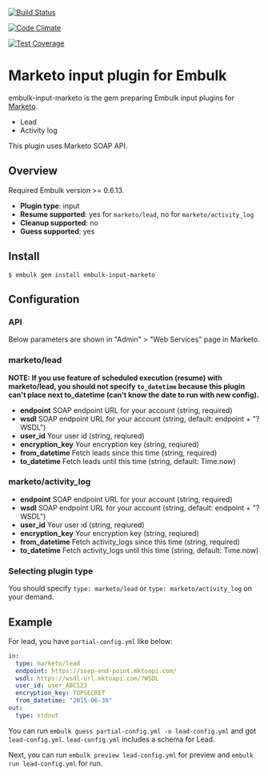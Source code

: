 [![Build Status](https://travis-ci.org/treasure-data/embulk-input-marketo.svg?branch=master)](https://travis-ci.org/treasure-data/embulk-input-marketo)

[![Code Climate](https://codeclimate.com/github/treasure-data/embulk-input-marketo/badges/gpa.svg)](https://codeclimate.com/github/treasure-data/embulk-input-marketo)

[![Test Coverage](https://codeclimate.com/github/treasure-data/embulk-input-marketo/badges/coverage.svg)](https://codeclimate.com/github/treasure-data/embulk-input-marketo/coverage)

# Marketo input plugin for Embulk

embulk-input-marketo is the gem preparing Embulk input plugins for [Marketo](http://www.marketo.com/).

- Lead
- Activity log

This plugin uses Marketo SOAP API.

## Overview

Required Embulk version >= 0.6.13.

* **Plugin type**: input
* **Resume supported**: yes for `marketo/lead`, no for `marketo/activity_log`
* **Cleanup supported**: no
* **Guess supported**: yes

## Install

```
$ embulk gem install embulk-input-marketo
```

## Configuration

### API

Below parameters are shown in "Admin" > "Web Services" page in Marketo.

### marketo/lead

**NOTE: If you use feature of scheduled execution (resume) with marketo/lead, you should not specify `to_datetime` because this plugin can't place next to_datetime (can't know the date to run with new config).**

- **endpoint** SOAP endpoint URL for your account (string, required)
- **wsdl** SOAP endpoint URL for your account (string, default: endpoint + "?WSDL")
- **user_id** Your user id (string, reqiured)
- **encryption_key** Your encryption key (string, reqiured)
- **from_datetime** Fetch leads since this time (string, required)
- **to_datetime** Fetch leads until this time (string, default: Time.now)

### marketo/activity_log

- **endpoint** SOAP endpoint URL for your account (string, required)
- **wsdl** SOAP endpoint URL for your account (string, default: endpoint + "?WSDL")
- **user_id** Your user id (string, reqiured)
- **encryption_key** Your encryption key (string, reqiured)
- **from_datetime** Fetch activity_logs since this time (string, required)
- **to_datetime** Fetch activity_logs until this time (string, default: Time.now)

### Selecting plugin type

You should specify `type: marketo/lead` or `type: marketo/activity_log` on your demand.


## Example

For lead, you have `partial-config.yml` like below:

```yaml
in:
  type: marketo/lead
  endpoint: https://soap-end-point.mktoapi.com/
  wsdl: https://wsdl-url.mktoapi.com/?WSDL
  user_id: user_ABC123
  encryption_key: TOPSECRET
  from_datetime: "2015-06-30"
out:
  type: stdout
```

You can run `embulk guess partial-config.yml -o lead-config.yml` and got `lead-config.yml`. `lead-config.yml` includes a schema for Lead.

Next, you can run `embulk preview lead-config.yml` for preview and `embulk run lead-config.yml` for run.

